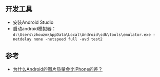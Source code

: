 ## 开发工具
* 安装Android Studio
* 启动android模拟器：`d:\Users\zhouzm\AppData\Local\Android\sdk\tools\emulator.exe -netdelay none -netspeed full -avd test2`

## 参考
* [为什么Android的图片质量会比iPhone的差？](http://www.codeceo.com/article/android-image-bad-than-iphone.html)